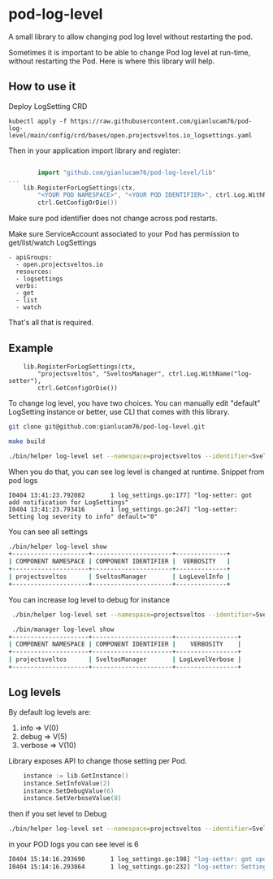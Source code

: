 # pod-log-level
A small library to allow changing pod log level without restarting the pod.

Sometimes it is important to be able to change Pod log level at run-time, without restarting the Pod. Here is where this library will help. 

## How to use it
Deploy LogSetting CRD

```
kubectl apply -f https://raw.githubusercontent.com/gianlucam76/pod-log-level/main/config/crd/bases/open.projectsveltos.io_logsettings.yaml
```

Then in your application import library and register:

```go

        import "github.com/gianlucam76/pod-log-level/lib"
...
	lib.RegisterForLogSettings(ctx,
		"<YOUR POD NAMESPACE>", "<YOUR POD IDENTIFIER>", ctrl.Log.WithName("log-setter"),
		ctrl.GetConfigOrDie())
```

Make sure pod identifier does not change across pod restarts.

Make sure ServiceAccount associated to your Pod has permission to get/list/watch LogSettings

```
- apiGroups:
  - open.projectsveltos.io
  resources:
  - logsettings
  verbs:
  - get
  - list
  - watch
```

That's all that is required.

## Example

```
	lib.RegisterForLogSettings(ctx,
		"projectsveltos", "SveltosManager", ctrl.Log.WithName("log-setter"),
		ctrl.GetConfigOrDie())
```

To change log level, you have two choices. You can manually edit "default" LogSetting instance or better, use CLI that comes with this library.

```bash
git clone git@github.com:gianlucam76/pod-log-level.git
```

```bash
make build
```

```bash
./bin/helper log-level set --namespace=projectsveltos --identifier=SveltosManager --info
```

When you do that, you can see log level is changed at runtime. Snippet from pod logs

```
I0404 13:41:23.792082       1 log_settings.go:177] "log-setter: got add notification for LogSettings"
I0404 13:41:23.793416       1 log_settings.go:247] "log-setter: Setting log severity to info" default="0"
```

You can see all settings

```bash
./bin/helper log-level show                                                             
+---------------------+----------------------+--------------+
| COMPONENT NAMESPACE | COMPONENT IDENTIFIER |  VERBOSITY   |
+---------------------+----------------------+--------------+
| projectsveltos      | SveltosManager       | LogLevelInfo |
+---------------------+----------------------+--------------+
```

You can increase log level to debug for instance

```bash
 ./bin/helper log-level set --namespace=projectsveltos --identifier=SveltosManager --verbose
 ```

```bash
 ./bin/manager log-level show                                                                
+---------------------+----------------------+-----------------+
| COMPONENT NAMESPACE | COMPONENT IDENTIFIER |    VERBOSITY    |
+---------------------+----------------------+-----------------+
| projectsveltos      | SveltosManager       | LogLevelVerbose |
+---------------------+----------------------+-----------------+
```

## Log levels

By default log levels are:

1. info => V(0)
2. debug => V(5)
3. verbose => V(10)

Library exposes API to change those setting per Pod.

```go
	instance := lib.GetInstance()
	instance.SetInfoValue(2)
	instance.SetDebugValue(6)
	instance.SetVerboseValue(8)
```

then  if you set level to Debug

```bash
./bin/helper log-level set --namespace=projectsveltos --identifier=SveltosManager --debug  
```

in your POD logs you can see level is 6

```bash
I0404 15:14:16.293690       1 log_settings.go:198] "log-setter: got update notification for LogSettings"
I0404 15:14:16.293864       1 log_settings.go:232] "log-setter: Setting log severity to debug" debug="6"
```
